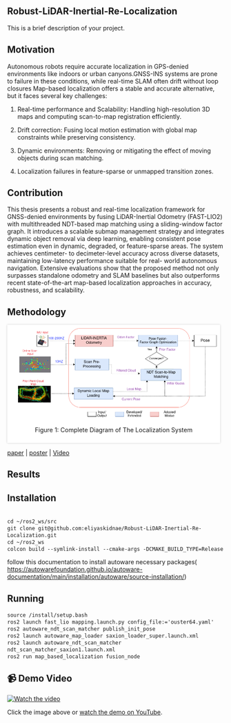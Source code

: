 ## Robust-LiDAR-Inertial-Re-Localization

This is a brief description of your project.

## Motivation 
Autonomous robots require accurate localization in GPS-denied environments like
indoors or urban canyons.GNSS-INS systems are prone to failure in these conditions,
while real-time SLAM often drift without loop closures
Map-based localization offers a stable and accurate alternative, but it faces several
key challenges:

1. Real-time performance and Scalability: Handling high-resolution 3D maps and
    computing scan-to-map registration efficiently.

2. Drift correction: Fusing local motion estimation with global map constraints while
preserving consistency.

3. Dynamic environments: Removing or mitigating the effect of moving objects
during scan matching.

4. Localization failures in feature-sparse or unmapped transition zones.

## Contribution
This thesis presents a robust and real-time localization framework for GNSS-denied
environments by fusing LiDAR-Inertial Odometry (FAST-LIO2) with multithreaded
NDT-based map matching using a sliding-window factor graph. It introduces a
scalable submap management strategy and integrates dynamic object removal via
deep learning, enabling consistent pose estimation even in dynamic, degraded, or
feature-sparse areas. The system achieves centimeter- to decimeter-level accuracy
across diverse datasets, maintaining low-latency performance suitable for real-
world autonomous navigation. Extensive evaluations show that the proposed
method not only surpasses standalone odometry and SLAM baselines but also
outperforms recent state-of-the-art map-based localization approaches in accuracy,
robustness, and scalability.

## Methodology 

<div style="display:flex;justify-content:center;">
  <div style="flex:1; margin-right:10px;
              background-color:#fff;   /* <-- make the bg opaque */
              padding:8px;             /* optional border/padding */
              box-shadow:0 0 4px rgba(0,0,0,0.2); /* optional */
              ">
    <img src="media/system_overview.drawio.png" alt="Figure 1"/>
    <p style="text-align:center;">Figure 1: Complete Diagram of The Localization System</p>
  </div>
</div>


[paper](./media/Thesis.pdf) | [poster](./media/Poster.pdf) | [Video](https://www.youtube.com/watch?v=dNa92Y9yDuk)



## Results 

## Installation

```

cd ~/ros2_ws/src
git clone git@github.com:eliyaskidnae/Robust-LiDAR-Inertial-Re-Localization.git
cd ~/ros2_ws
colcon build --symlink-install --cmake-args -DCMAKE_BUILD_TYPE=Release

```

follow this documentation to install autoware necessary packages(
https://autowarefoundation.github.io/autoware-documentation/main/installation/autoware/source-installation/)
## Running

```
source /install/setup.bash
ros2 launch fast_lio mapping.launch.py config_file:='ouster64.yaml'
ros2 autoware_ndt_scan_matcher publish_init_pose
ros2 launch autoware_map_loader saxion_loader_super.launch.xml 
ros2 launch autoware_ndt_scan_matcher ndt_scan_matcher_saxion1.launch.xml 
ros2 run map_based_localization fusion_node

```
## 📹 Demo Video

[![Watch the video](https://www.youtube.com/watch?v=dNa92Y9yDuk/0.jpg)](https://www.youtube.com/watch?v=dNa92Y9yDuk)

Click the image above or [watch the demo on YouTube](https://www.youtube.com/watch?v=dNa92Y9yDuk).

